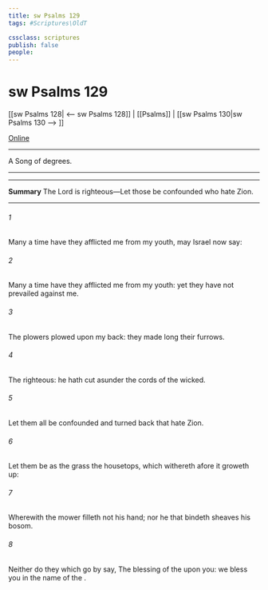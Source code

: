 ```yaml
---
title: sw Psalms 129
tags: #Scriptures\OldT

cssclass: scriptures
publish: false
people:
---
```


# sw Psalms 129
[[sw Psalms 128| <-- sw Psalms 128]] | [[Psalms]] | [[sw Psalms 130|sw Psalms 130 --> ]]

[Online](https://churchofjesuschrist.org/study/scriptures/ot/ps/129?lang=eng)

---
A Song of degrees.

---

---
__Summary__
The Lord is righteous—Let those be confounded who hate Zion.

---
###### 1 
Many a time have they afflicted me from my youth, may Israel now say:

###### 2 
Many a time have they afflicted me from my youth: yet they have not prevailed against me.

###### 3 
The plowers plowed upon my back: they made long their furrows.

###### 4 
The   righteous: he hath cut asunder the cords of the wicked.

###### 5 
Let them all be confounded and turned back that hate Zion.

###### 6 
Let them be as the grass  the housetops, which withereth afore it groweth up:

###### 7 
Wherewith the mower filleth not his hand; nor he that bindeth sheaves his bosom.

###### 8 
Neither do they which go by say, The blessing of the   upon you: we bless you in the name of the .

